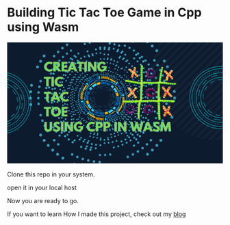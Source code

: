 # Building Tic Tac Toe Game in Cpp using Wasm

![1](https://github.com/aryankaushik-git/tic_tac_toe_wasm/blob/main/Tic%20tac%20toc%20using%20wasm.png)

Clone this repo in your system.

open it in your local host 

Now you are ready to go.

If you want to learn How I made this project, check out my [blog](https://www.wasm.builders/aryank21/building-tic-tac-toe-game-in-cpp-using-wasm-1l5g)

